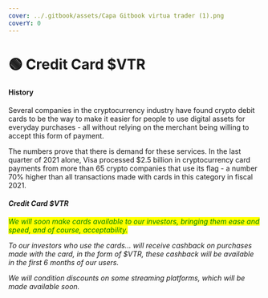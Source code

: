 ```yaml
---
cover: ../.gitbook/assets/Capa Gitbook virtua trader (1).png
coverY: 0
---
```


# 🟢 Credit Card $VTR

#### History

Several companies in the cryptocurrency industry have found crypto debit cards to be the way to make it easier for people to use digital assets for everyday purchases - all without relying on the merchant being willing to accept this form of payment.

The numbers prove that there is demand for these services. In the last quarter of 2021 alone, Visa processed $2.5 billion in cryptocurrency card payments from more than 65 crypto companies that use its flag - a number 70% higher than all transactions made with cards in this category in fiscal 2021.

#### _Credit Card $VTR_

_<mark style="color:green;">We will soon make cards available to our investors, bringing them ease and speed, and of course, acceptability.</mark>_

_To our investors who use the cards... will receive cashback on purchases made with the card, in the form of $VTR, these cashback will be available in the first 6 months of our users._

_We will condition discounts on some streaming platforms, which will be made available soon._
